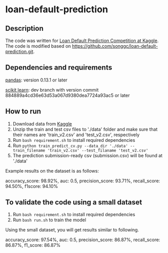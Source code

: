 loan-default-prediction
=======================

Description
-----------
The code was written for [Loan Default Prediction Competition at Kaggle](https://www.kaggle.com/c/loan-default-prediction). The code is modified based on https://github.com/songgc/loan-default-prediction.git. 

Dependencies and requirements
-----------------------------
[pandas](https://github.com/pydata/pandas):  version 0.13.1 or later

[scikit learn](https://github.com/scikit-learn/scikit-learn): dev branch with version commit 884889a4cd36e63d53a067d9380dea7724a93ac5 or later

How to run
----------
1. Download data from [Kaggle](https://www.kaggle.com/c/loan-default-prediction)
2. Unzip the train and test csv files to './data' folder and make sure that their names are 'train_v2.csv' and 'test_v2.csv', respectively
3. Run `bash requirement.sh` to install required dependencies 
4. Run `python train_predict_cv.py --data_dir './data' --train_filename 'train_v2.csv' --test_filaname 'test_v2.csv'`
5. The prediction submission-ready csv (submission.csv) will be found at './data' 

Example results on the dataset is as follows: 

accuracy_score: 98.92%, 
auc: 0.5,
precision_score: 93.71%,
recall_score: 94.50%,
f1score: 94.10% 

To validate the code using a small dataset
----------
1. Run `bash requirement.sh` to install required dependencies 
2. Run `bash run.sh` to train the model

Using the small dataset, you will get results similar to following. 

accuracy_score: 97.54%,
auc: 0.5,
precision_score: 86.87%,
recall_score: 86.87%,
f1_score: 86.87%


